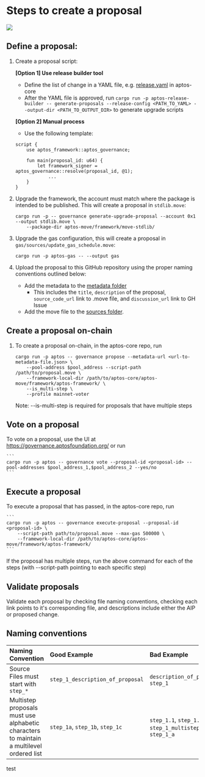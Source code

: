 # Steps to create a proposal

[![](https://mermaid.ink/img/pako:eNp1kMGKAjEMhl-l5NQF3QeYw4JOZU9e3MXL1kPoZLTSNkNtdUV9dzsjCiLmFP7_S8ifExhuCCpoHR_MBmMSv0oHUWryp6i1gQSKLnLHO3QrMR5_netImHr50_OeRGsdncVUPuQ7_XHbM-2HRC2XXFwOr0A9AEpOumLs6R0wkwvakkmvvhr8bzn7J5OfT4AReIoebVMynnpcQ9qQJw1VaQPlFNFp0OFSUMyJf47BQJViphHkrimRlMV1RA9Vi25XVGps4ji__W143-UKZJlo6w?type=png)](https://mermaid.live/edit#pako:eNp1kMGKAjEMhl-l5NQF3QeYw4JOZU9e3MXL1kPoZLTSNkNtdUV9dzsjCiLmFP7_S8ifExhuCCpoHR_MBmMSv0oHUWryp6i1gQSKLnLHO3QrMR5_netImHr50_OeRGsdncVUPuQ7_XHbM-2HRC2XXFwOr0A9AEpOumLs6R0wkwvakkmvvhr8bzn7J5OfT4AReIoebVMynnpcQ9qQJw1VaQPlFNFp0OFSUMyJf47BQJViphHkrimRlMV1RA9Vi25XVGps4ji__W143-UKZJlo6w)

## Define a proposal:

1. Create a proposal script:
    
    **[Option 1] Use release builder tool**
    - Define the list of change in a YAML file, e.g. [release.yaml](https://github.com/aptos-labs/aptos-core/blob/main/aptos-move/aptos-release-builder/data/release.yaml) in aptos-core
    - After the YAML file is approved, run `cargo run -p aptos-release-builder -- generate-proposals --release-config <PATH_TO_YAML> --output-dir <PATH_TO_OUTPUT_DIR>` to generate upgrade scripts
    
    **[Option 2] Manual process**
    - Use the following template:

    ```
    script {
        use aptos_framework::aptos_governance;

        fun main(proposal_id: u64) {
      	    let framework_signer = aptos_governance::resolve(proposal_id, @1);
      			...
      	}
    }
    ```

2. Upgrade the framework, the account must match where the package is intended to be published. This will create a proposal in `stdlib.move`:
    
    ```
    cargo run -p -- governance generate-upgrade-proposal --account 0x1 --output stdlib.move \
        --package-dir aptos-move/framework/move-stdlib/
    ```

3. Upgrade the gas configuration, this will create a proposal in `gas/sources/update_gas_schedule.move`:

    ```
    cargo run -p aptos-gas -- --output gas
    ```

4. Upload the proposal to this GitHub repository using the proper naming conventions outlined below:
    - Add the metadata to the [metadata folder](https://github.com/aptos-foundation/mainnet-proposals/tree/main/metadata)
      * This includes the `title`, `description` of the proposal, `source_code_url` link to .move file, and `discussion_url` link to GH Issue
    - Add the move file to the [sources folder](https://github.com/aptos-foundation/mainnet-proposals/tree/main/sources0).

## Create a proposal on-chain
1. To create a proposal on-chain, in the aptos-core repo, run
    ```
    cargo run -p aptos -- governance propose --metadata-url <url-to-metadata-file.json> \
        --pool-address $pool_address --script-path /path/to/proposal.move \
        --framework-local-dir /path/to/aptos-core/aptos-move/framework/aptos-framework/ \
        --is_multi-step \
        --profile mainnet-voter
    ```
    Note: --is-multi-step is required for proposals that have multiple steps

## Vote on a proposal
To vote on a proposal, use the UI at https://governance.aptosfoundation.org/ or run

    ```
    cargo run -p aptos -- governance vote --proposal-id <proposal-id> --pool-addresses $pool_address_1,$pool_address_2 --yes/no
    ```

## Execute a proposal
To execute a proposal that has passed, in the aptos-core repo, run
    
    ```
    cargo run -p aptos -- governance execute-proposal --proposal-id <proposal-id> \
        --script-path path/to/proposal.move --max-gas 500000 \
        --framework-local-dir /path/to/aptos-core/aptos-move/framework/aptos-framework/
    ```
 If the proposal has multiple steps, run the above command for each of the steps (with --script-path pointing to each specific step)

## Validate proposals
Validate each proposal by checking file naming conventions, checking each link points to it's corresponding file, and descriptions include either the AIP or proposed change. 

## Naming conventions

| Naming Convention | Good Example | Bad Example |
|:--|:--|:--|
| Source Files must start with `step_*` | `step_1_description_of_proposal` | `description_of_proposal`, `step_1`|
| Multistep proposals must use alphabetic characters to maintain a multilevel ordered list | `step_1a`, `step_1b`, `step_1c` | `step_1.1`, `step_1.0`, `step_1_multistep_a`, `step_1_a`|

test
